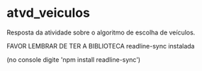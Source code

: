 # atvd_veiculos
Resposta da atividade sobre o algoritmo de escolha de veículos.

FAVOR LEMBRAR DE TER A BIBLIOTECA readline-sync instalada

(no console digite 'npm install readline-sync')